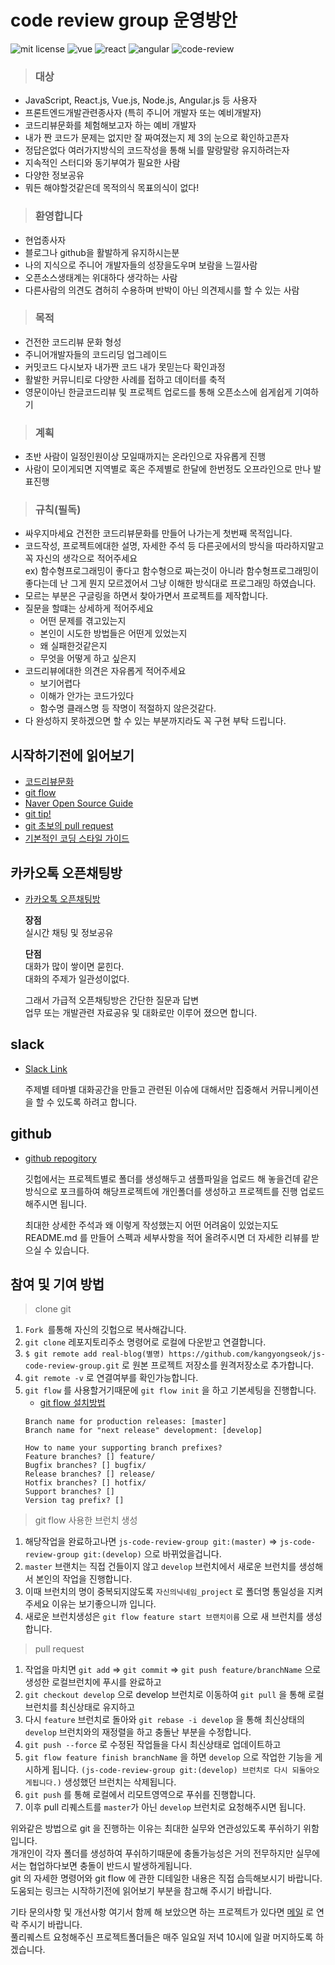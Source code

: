 # code review group 운영방안

![mit license](https://img.shields.io/badge/license-MIT-green.svg)
![vue](https://img.shields.io/badge/like-Vue.js-blue.svg)
![react](https://img.shields.io/badge/like-React.js-blue.svg)
![angular](https://img.shields.io/badge/like-Angular.js-blue.svg)
![code-review](https://img.shields.io/badge/fight-code__review-red.svg)

> ### 대상

- JavaScript, React.js, Vue.js, Node.js, Angular.js 등 사용자
- 프론트엔드개발관련종사자 (특히 주니어 개발자 또는 예비개발자)
- 코드리뷰문화를 체험해보고자 하는 예비 개발자
- 내가 짠 코드가 문제는 없지만 잘 짜여졌는지 제 3의 눈으로 확인하고픈자
- 정답은없다 여러가지방식의 코드작성을 통해 뇌를 말랑말랑 유지하려는자
- 지속적인 스터디와 동기부여가 필요한 사람
- 다양한 정보공유
- 뭐든 해야할것같은데 목적의식 목표의식이 없다!

> ### 환영합니다

- 현업종사자
- 블로그나 github을 활발하게 유지하시는분
- 나의 지식으로 주니어 개발자들의 성장을도우며 보람을 느낄사람
- 오픈소스생태계는 위대하다 생각하는 사람
- 다른사람의 의견도 겸허히 수용하며 반박이 아닌 의견제시를 할 수 있는 사람

> ### 목적

- 건전한 코드리뷰 문화 형성
- 주니어개발자들의 코드리딩 업그레이드
- 커밋코드 다시보자 내가짠 코드 내가 못믿는다 확인과정
- 활발한 커뮤니티로 다양한 사례를 접하고 데이터를 축적
- 영문이아닌 한글코드리뷰 및 프로젝트 업로드를 통해 오픈소스에 쉽게쉽게 기여하기

> ### 계획

- 초반 사람이 일정인원이상 모일때까지는 온라인으로 자유롭게 진행
- 사람이 모이게되면 지역별로 혹은 주제별로 한달에 한번정도 오프라인으로 만나 발표진행

> ### 규칙(필독)

- 싸우지마세요 건전한 코드리뷰문화를 만들어 나가는게 첫번째 목적입니다.
- 코드작성, 프로젝트에대한 설명, 자세한 주석 등 다른곳에서의 방식을 따라하지말고 꼭 자신의 생각으로 적어주세요  
  ex) 함수형프로그래밍이 좋다고 함수형으로 짜는것이 아니라 함수형프로그래밍이 좋다는데 난 그게 뭔지 모르겠어서 그냥 이해한 방식대로 프로그래밍 하였습니다.
- 모르는 부분은 구글링을 하면서 찾아가면서 프로젝트를 제작합니다.
- 질문을 할떄는 상세하게 적어주세요
  - 어떤 문제를 겪고있는지
  - 본인이 시도한 방법들은 어떤게 있었는지
  - 왜 실패한것같은지
  - 무엇을 어떻게 하고 싶은지
- 코드리뷰에대한 의견은 자유롭게 적어주세요
  - 보기어렵다
  - 이해가 안가는 코드가있다
  - 함수명 클래스명 등 작명이 적절하지 않은것같다.
- 다 완성하지 못하겠으면 할 수 있는 부분까지라도 꼭 구현 부탁 드립니다.


## 시작하기전에 읽어보기

- [코드리뷰문화](https://cimfalab.github.io/deepscan/2016/08/code-review-1?fbclid=IwAR1o49xVWcKiuWQ5HEjY8Z9sTBn0ODJdMexNlNv6s1a8GQ-OsXjMW_u8ucg)
- [git flow](https://danielkummer.github.io/git-flow-cheatsheet/index.ko_KR.html)
- [Naver Open Source Guide](https://naver.github.io/OpenSourceGuide/book/)
- [git tip!](https://tech.10000lab.xyz/git/git-tips-you-need.html?fbclid=IwAR3tMDzSw_In8N3PqwvhgF9ga21la09CM85T8SNLuYG8n-6eoFGMcEOrJRc)
- [git 초보의 pull request](https://wayhome25.github.io/git/2017/07/08/git-first-pull-request-story/)
- [기본적인 코딩 스타일 가이드](https://kangyongseok.github.io/life/coding-style/)

## 카카오톡 오픈채팅방

- [카카오톡 오픈채팅방](https://open.kakao.com/o/gGNSoNeb)

  **장점**  
  실시간 채팅 및 정보공유

  **단점**  
  대화가 많이 쌓이면 묻힌다.  
  대화의 주제가 일관성이없다.

  그래서 가급적 오픈채팅방은 간단한 질문과 답변  
  업무 또는 개발관련 자료공유 및 대화로만 이루어 졌으면 합니다.

## slack

- [Slack Link](https://join.slack.com/t/jsreviewergroup/shared_invite/enQtNTQ5NDY0OTg1MDg5LTdhZGM5ZGNiOWY2MDY4MTMyYTBhOTk3MmI1MTE5YjNmYzdjYzE4ZmUzNjU1YjQ4NzVhZTBlOGU2MmY3MDk3YmE)

  주제별 테마별 대화공간을 만들고 관련된 이슈에 대해서만 집중해서 커뮤니케이션을 할 수 있도록 하려고 합니다.

## github

- [github repogitory](https://github.com/kangyongseok/js-code-review-group)

  깃헙에서는 프로젝트별로 폴더를 생성해두고 샘플파일을 업로드 해 놓을건데 같은 방식으로 포크를하여 해당프로젝트에 개인폴더를 생성하고 프로젝트를 진행 업로드 해주시면 됩니다.

  최대한 상세한 주석과 왜 이렇게 작성했는지 어떤 어려움이 있었는지도 README.md 를 만들어 스펙과 세부사항을 적어 올려주시면 더 자세한 리뷰를 받으실 수 있습니다.


## 참여 및 기여 방법

> clone git  

1. `Fork `를통해 자신의 깃헙으로 복사해갑니다.
2. `git clone` 레포지토리주소 명령어로 로컬에 다운받고 연결합니다.
3. `$ git remote add real-blog(별명) https://github.com/kangyongseok/js-code-review-group.git` 로 원본 프로젝트 저장소를 원격저장소로 추가합니다.
4. `git remote -v` 로 연결여부를 확인가능합니다.
3. `git flow` 를 사용할거기때문에 `git flow init` 을 하고 기본세팅을 진행합니다.
    - [git flow 설치방법](https://danielkummer.github.io/git-flow-cheatsheet/index.ko_KR.html)
    ```
    Branch name for production releases: [master] 
    Branch name for "next release" development: [develop] 

    How to name your supporting branch prefixes?
    Feature branches? [] feature/
    Bugfix branches? [] bugfix/
    Release branches? [] release/
    Hotfix branches? [] hotfix/
    Support branches? [] 
    Version tag prefix? [] 
    ```

>git flow 사용한 브런치 생성

1. 해당작업을 완료하고나면 `js-code-review-group git:(master)` => `js-code-review-group git:(develop)` 으로 바뀌었을겁니다.
2. `master` 브랜치는 직접 건들이지 않고 `develop` 브런치에서 새로운 브런치를 생성해서 본인의 작업을 진행합니다.
3. 이때 브런치의 명이 중복되지않도록 `자신의닉네임_project` 로 폴더명 통일성을 지켜주세요 이유는 보기좋으니까 입니다.
4. 새로운 브런치생성은 `git flow feature start 브랜치이름`  으로 새 브런치를 생성합니다.


>pull request

1. 작업을 마치면 `git add` => `git commit` => `git push feature/branchName` 으로 생성한 로컬브런치에 푸시를 완료하고
9. `git checkout develop` 으로 develop 브런치로 이동하여 `git pull` 을 통해 로컬브런치를 최신상태로 유지하고
9. 다시 `feature` 브런치로 돌아와 `git rebase -i develop` 을 통해 최신상태의 `develop` 브런치와의 재정렬을 하고 충돌난 부분을 수정합니다.
9. `git push --force` 로 수정된 작업들을 다시 최신상태로 업데이트하고 
9. `git flow feature finish branchName` 을 하면 `develop` 으로 작업한 기능을 게시하게 됩니다. `(js-code-review-group git:(develop) 브런치로 다시 되돌아오게됩니다.)` 생성했던 브런치는 삭제됩니다.
10. `git push` 를 통해 로컬에서 리모트영역으로 푸쉬를 진행합니다.
11. 이후 pull 리퀘스트를 `master`가 아닌 `develop` 브런치로 요청해주시면 됩니다.



위와같은 방법으로 git 을 진행하는 이유는 최대한 실무와 연관성있도록 푸쉬하기 위함입니다.  
개개인이 각자 폴더를 생성하여 푸쉬하기때문에 충돌가능성은 거의 전무하지만 실무에서는 협업하다보면 충돌이 반드시 발생하게됩니다.  
git 의 자세한 명령어와 git flow 에 관한 디테일한 내용은 직접 습득해보시기 바랍니다. 도움되는 링크는 시작하기전에 읽어보기 부분을 참고해 주시기 바랍니다.



기타 문의사항 및 개선사항 여기서 함께 해 보았으면 하는 프로젝트가 있다면 [메일](kangyongsuek@gmail.com) 로 연락 주시기 바랍니다.  
풀리퀘스트 요청해주신 프로젝트폴더들은 매주 일요일 저녁 10시에 일괄 머지하도록 하겠습니다.